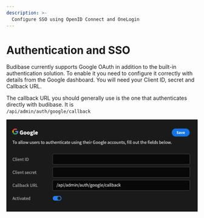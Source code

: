 ```yaml
---
description: >-
  Configure SSO using OpenID Connect and OneLogin
---
```


# Authentication and SSO

Budibase currently supports Google OAuth in addition to the built-in authentication solution. To enable it you need to configure it correctly with details from the Google dashboard. You will need your Client ID, secret and Callback URL.

The callback URL you should generally use is the one that authenticates directly with budibase. It is  
 `/api/admin/auth/google/callback`

![](../../.gitbook/assets/authentication/google.png)
